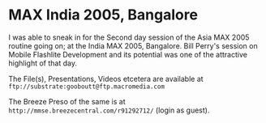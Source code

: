 # MAX India 2005, Bangalore

I was able to sneak in for the Second day session of the Asia MAX 2005 routine going on; at the India MAX 2005, Bangalore. Bill Perry's session on Mobile Flashlite Development and its potential was one of the attractive highlight of that day.

The File(s), Presentations, Videos etcetera are available at `ftp://substrate:gooboutt@ftp.macromedia.com`

The Breeze Preso of the same is at `http://mmse.breezecentral.com/r91292712/` (login as guest).